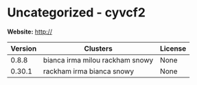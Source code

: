 # Uncategorized - cyvcf2





**Website:** <http://>

| Version | Clusters | License |
| ------- | -------- | ------- |
| 0.8.8 | bianca irma milou rackham snowy | None |
| 0.30.1 | rackham irma bianca snowy | None |
